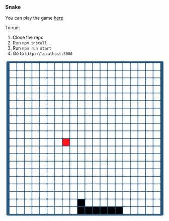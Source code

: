 ### Snake
You can play the game [here](https://react-snak.herokuapp.com/)

To run:
1. Clone the repo
2. Run `npm install`
3. Run `npm run start`
4. Go to `http://localhost:3000`

![snake](https://github.com/wizardone/snake/blob/master/snake.png)
